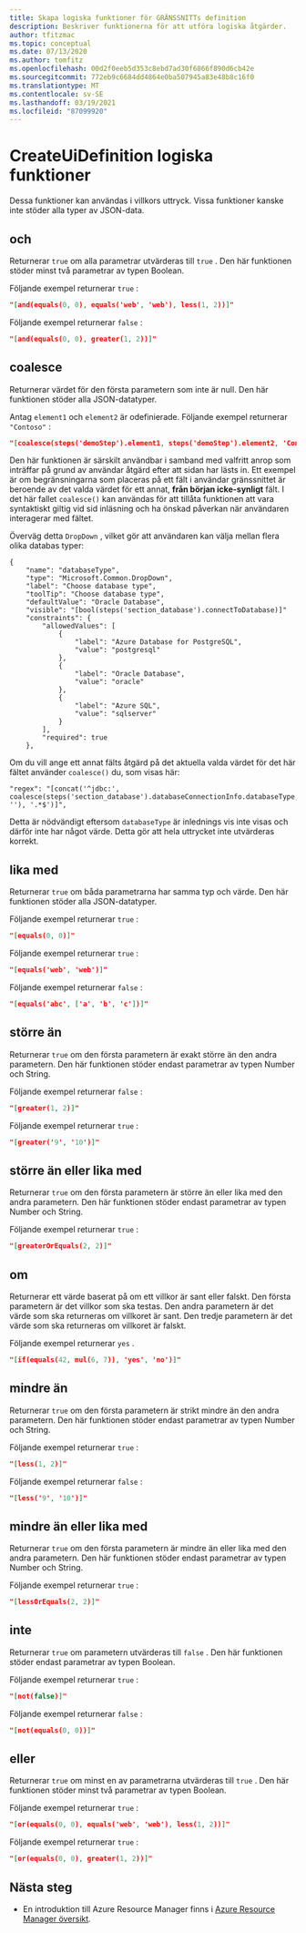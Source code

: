 ```yaml
---
title: Skapa logiska funktioner för GRÄNSSNITTs definition
description: Beskriver funktionerna för att utföra logiska åtgärder.
author: tfitzmac
ms.topic: conceptual
ms.date: 07/13/2020
ms.author: tomfitz
ms.openlocfilehash: 00d2f0eeb5d353c8ebd7ad30f6866f890d6cb42e
ms.sourcegitcommit: 772eb9c6684dd4864e0ba507945a83e48b8c16f0
ms.translationtype: MT
ms.contentlocale: sv-SE
ms.lasthandoff: 03/19/2021
ms.locfileid: "87099920"
---
```

# <a name="createuidefinition-logical-functions"></a>CreateUiDefinition logiska funktioner

Dessa funktioner kan användas i villkors uttryck. Vissa funktioner kanske inte stöder alla typer av JSON-data.

## <a name="and"></a>och

Returnerar `true` om alla parametrar utvärderas till `true` . Den här funktionen stöder minst två parametrar av typen Boolean.

Följande exempel returnerar `true` :

```json
"[and(equals(0, 0), equals('web', 'web'), less(1, 2))]"
```

Följande exempel returnerar `false` :

```json
"[and(equals(0, 0), greater(1, 2))]"
```

## <a name="coalesce"></a>coalesce

Returnerar värdet för den första parametern som inte är null. Den här funktionen stöder alla JSON-datatyper.

Antag `element1` och `element2` är odefinierade. Följande exempel returnerar `"Contoso"` :

```json
"[coalesce(steps('demoStep').element1, steps('demoStep').element2, 'Contoso')]"
```

Den här funktionen är särskilt användbar i samband med valfritt anrop som inträffar på grund av användar åtgärd efter att sidan har lästs in. Ett exempel är om begränsningarna som placeras på ett fält i användar gränssnittet är beroende av det valda värdet för ett annat, **från början icke-synligt** fält. I det här fallet `coalesce()` kan användas för att tillåta funktionen att vara syntaktiskt giltig vid sid inläsning och ha önskad påverkan när användaren interagerar med fältet.

Överväg detta `DropDown` , vilket gör att användaren kan välja mellan flera olika databas typer:

```
{
    "name": "databaseType",
    "type": "Microsoft.Common.DropDown",
    "label": "Choose database type",
    "toolTip": "Choose database type",
    "defaultValue": "Oracle Database",
    "visible": "[bool(steps('section_database').connectToDatabase)]"
    "constraints": {
        "allowedValues": [
            {
                "label": "Azure Database for PostgreSQL",
                "value": "postgresql"
            },
            {
                "label": "Oracle Database",
                "value": "oracle"
            },
            {
                "label": "Azure SQL",
                "value": "sqlserver"
            }
        ],
        "required": true
    },
```

Om du vill ange ett annat fälts åtgärd på det aktuella valda värdet för det här fältet använder `coalesce()` du, som visas här:

```
"regex": "[concat('^jdbc:', coalesce(steps('section_database').databaseConnectionInfo.databaseType, ''), '.*$')]",
```

Detta är nödvändigt eftersom `databaseType` är inlednings vis inte visas och därför inte har något värde. Detta gör att hela uttrycket inte utvärderas korrekt.

## <a name="equals"></a>lika med

Returnerar `true` om båda parametrarna har samma typ och värde. Den här funktionen stöder alla JSON-datatyper.

Följande exempel returnerar `true` :

```json
"[equals(0, 0)]"
```

Följande exempel returnerar `true` :

```json
"[equals('web', 'web')]"
```

Följande exempel returnerar `false` :

```json
"[equals('abc', ['a', 'b', 'c'])]"
```

## <a name="greater"></a>större än

Returnerar `true` om den första parametern är exakt större än den andra parametern. Den här funktionen stöder endast parametrar av typen Number och String.

Följande exempel returnerar `false` :

```json
"[greater(1, 2)]"
```

Följande exempel returnerar `true` :

```json
"[greater('9', '10')]"
```

## <a name="greaterorequals"></a>större än eller lika med

Returnerar `true` om den första parametern är större än eller lika med den andra parametern. Den här funktionen stöder endast parametrar av typen Number och String.

Följande exempel returnerar `true` :

```json
"[greaterOrEquals(2, 2)]"
```

## <a name="if"></a>om

Returnerar ett värde baserat på om ett villkor är sant eller falskt. Den första parametern är det villkor som ska testas. Den andra parametern är det värde som ska returneras om villkoret är sant. Den tredje parametern är det värde som ska returneras om villkoret är falskt.

Följande exempel returnerar `yes` .

```json
"[if(equals(42, mul(6, 7)), 'yes', 'no')]"
```

## <a name="less"></a>mindre än

Returnerar `true` om den första parametern är strikt mindre än den andra parametern. Den här funktionen stöder endast parametrar av typen Number och String.

Följande exempel returnerar `true` :

```json
"[less(1, 2)]"
```

Följande exempel returnerar `false` :

```json
"[less('9', '10')]"
```

## <a name="lessorequals"></a>mindre än eller lika med

Returnerar `true` om den första parametern är mindre än eller lika med den andra parametern. Den här funktionen stöder endast parametrar av typen Number och String.

Följande exempel returnerar `true` :

```json
"[lessOrEquals(2, 2)]"
```

## <a name="not"></a>inte

Returnerar `true` om parametern utvärderas till `false` . Den här funktionen stöder endast parametrar av typen Boolean.

Följande exempel returnerar `true` :

```json
"[not(false)]"
```

Följande exempel returnerar `false` :

```json
"[not(equals(0, 0))]"
```

## <a name="or"></a>eller

Returnerar `true` om minst en av parametrarna utvärderas till `true` . Den här funktionen stöder minst två parametrar av typen Boolean.

Följande exempel returnerar `true` :

```json
"[or(equals(0, 0), equals('web', 'web'), less(1, 2))]"
```

Följande exempel returnerar `true` :

```json
"[or(equals(0, 0), greater(1, 2))]"
```

## <a name="next-steps"></a>Nästa steg

* En introduktion till Azure Resource Manager finns i [Azure Resource Manager översikt](../management/overview.md).
